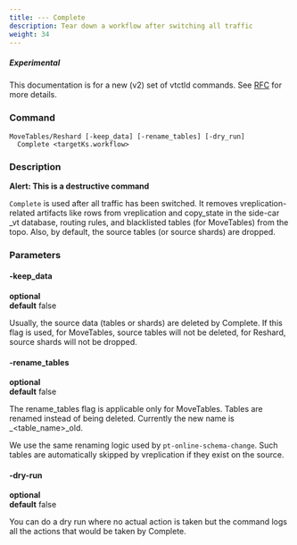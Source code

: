 ```yaml
---
title: --- Complete
description: Tear down a workflow after switching all traffic
weight: 34
---
```

##### _Experimental_
This documentation is for a new (v2) set of vtctld commands. See [RFC](https://github.com/vitessio/vitess/issues/7225) for more details.

### Command

```
MoveTables/Reshard [-keep_data] [-rename_tables] [-dry_run]
  Complete <targetKs.workflow>
```

### Description
**Alert: This is a destructive command**

`Complete` is used after all traffic has been switched. It removes vreplication-related artifacts like rows from vreplication and copy_state in the side-car \_vt database, routing rules, and blacklisted tables (for MoveTables) from the topo. Also, by default, the source tables (or source shards) are dropped.

### Parameters

#### -keep_data
**optional**\
**default** false

<div class="cmd">

Usually, the source data (tables or shards) are deleted by Complete. If this flag is used, for MoveTables, source tables will not be deleted, for Reshard, source shards will not be dropped.

</div>

#### -rename_tables
**optional**\
**default** false

<div class="cmd">

The rename_tables flag is applicable only for MoveTables. Tables are renamed instead of being deleted. Currently the new name is _&lt;table_name&gt;_old.

We use the same renaming logic used by `pt-online-schema-change`. Such tables are automatically skipped by vreplication if they exist on the source.

</div>

#### -dry-run
**optional**\
**default** false

<div class="cmd">
You can do a dry run where no actual action is taken but the command logs all the actions that would be taken
by Complete.
</div>
